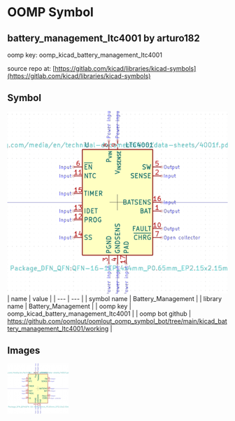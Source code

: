 # OOMP Symbol  
## battery_management_ltc4001  by arturo182  
  
oomp key: oomp_kicad_battery_management_ltc4001  
  
source repo at: [https://gitlab.com/kicad/libraries/kicad-symbols](https://gitlab.com/kicad/libraries/kicad-symbols)  
## Symbol  
  
[![working.png](working_600.png)](working.png)  
| name | value | 
| --- | --- | 
| symbol name | Battery_Management | 
| library name | Battery_Management | 
| oomp key | oomp_kicad_battery_management_ltc4001 | 
| oomp bot github | https://github.com/oomlout/oomlout_oomp_symbol_bot/tree/main/kicad_battery_management_ltc4001/working | 
## Images  
  
[![working.png](working_140.png)](working.png)  
